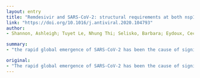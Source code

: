 ```yaml
---
layout: entry
title: "Remdesivir and SARS-CoV-2: structural requirements at both nsp12 RdRp and nsp14 Exonuclease active-sites"
link: "https://doi.org/10.1016/j.antiviral.2020.104793"
author:
- Shannon, Ashleigh; Tuyet Le, Nhung Thi; Selisko, Barbara; Eydoux, Cecilia; Alvarez, Karine; Guillemot, Jean-Claude; Decroly, Etienne; Peersen, Olve; Ferron, Francois; Canard, Bruno

summary:
- "the rapid global emergence of SARS-CoV-2 has been the cause of significant health concern. Viral RNA-dependent RNA polymerases (RdRp) play essential roles in viral RNA synthesis. This is due to high sequence and structural conservation. Coronaviruses stand out as a particularly challenging case for NA drug design due to the presence of an exonuclease (ExoN) domain capable of excising incorporated NAs."

original:
- "The rapid global emergence of SARS-CoV-2 has been the cause of significant health concern, highlighting the immediate need for antivirals. Viral RNA-dependent RNA polymerases (RdRp) play essential roles in viral RNA synthesis, and thus remains the target of choice for the prophylactic or curative treatment of several viral diseases, due to high sequence and structural conservation. To date, the most promising broad-spectrum class of viral RdRp inhibitors are nucleoside analogues (NAs), with over 25 approved for the treatment of several medically important viral diseases. However, Coronaviruses stand out as a particularly challenging case for NA drug design due to the presence of an exonuclease (ExoN) domain capable of excising incorporated NAs and thus providing resistance to many of these available antivirals. Here we use the available structures of the SARS-CoV RdRp and ExoN proteins, as well as Lassa virus N exonuclease to derive models of catalytically competent SARS-CoV-2 enzymes. We then map a promising NA candidate, GS-441524 (the active metabolite of Remdesivir) to the nucleoside active site of both proteins, identifying the residues important for nucleotide recognition, discrimination, and excision. Interestingly, GS-441524 addresses both enzyme active sites in a manner consistent with significant incorporation, delayed chain termination, and altered excision due to the ribose 1'-CN group, which may account for the increased antiviral effect compared to other available analogues. Additionally, we propose structural and function implications of two previously identified RdRp resistance mutations in relation to resistance against Remdesivir. This study highlights the importance of considering the balance between incorporation and excision properties of NAs between the RdRp and ExoN."
---
```


